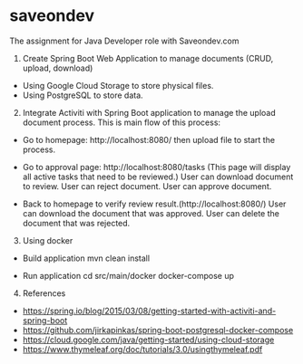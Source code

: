 # saveondev
The assignment for Java Developer role with Saveondev.com

1. Create Spring Boot Web Application to manage documents (CRUD, upload, download)
  + Using Google Cloud Storage to store physical files.
  + Using PostgreSQL to store data.
2. Integrate Activiti with Spring Boot application to manage the upload document process.
This is main flow of this process:
  + Go to homepage: http://localhost:8080/ then upload file to start the process.
  + Go to approval page: http://localhost:8080/tasks (This page will display all active tasks that need to be reviewed.)
  User can download document to review.
  User can reject document.
  User can approve document.
  
  + Back to homepage to verify review result.(http://localhost:8080/)
  User can download the document that was approved.
  User can delete the document that was rejected.
  
3. Using docker
  + Build application
  mvn clean install
  
  + Run application
  cd src/main/docker
  docker-compose up

4. References
+ https://spring.io/blog/2015/03/08/getting-started-with-activiti-and-spring-boot
+ https://github.com/jirkapinkas/spring-boot-postgresql-docker-compose
+ https://cloud.google.com/java/getting-started/using-cloud-storage
+ https://www.thymeleaf.org/doc/tutorials/3.0/usingthymeleaf.pdf
